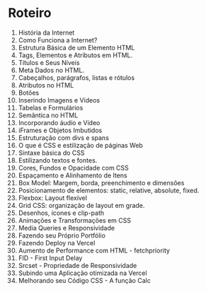 # Roteiro

1. História da Internet
2. Como Funciona a Internet?
3. Estrutura Básica de um Elemento HTML
4. Tags, Elementos e Atributos em HTML.
5. Títulos e Seus Níveis
6. Meta Dados no HTML.
7. Cabeçalhos, parágrafos, listas e rótulos
8. Atributos no HTML
9. Botões
10. Inserindo Imagens e Vídeos
11. Tabelas e Formulários
12. Semântica no HTML
13. Incorporando áudio e Vídeo
14. iFrames e Objetos Imbutidos
15. Estruturação com divs e spans
16. O que é CSS e estilização de páginas Web
17. Sintaxe básica do CSS
18. Estilizando textos e fontes.
19. Cores, Fundos e Opacidade com CSS
20. Espaçamento e Alinhamento de Itens
21. Box Model: Margem, borda, preenchimento e dimensões
22. Posicionamento de elementos: static, relative, absolute, fixed.
23. Flexbox: Layout flexível
24. Grid CSS: organização de layout em grade.
25. Desenhos, ícones e clip-path
26. Animações e Transformações em CSS
27. Media Queries e Responsividade
28. Fazendo seu Próprio Portfólio
29. Fazendo Deploy na Vercel
30. Aumento de Performance com HTML - fetchpriority
31. FID - First Input Delay
32. Srcset - Propriedade de Responsividade
33. Subindo uma Aplicação otimizada na Vercel
34. Melhorando seu Código CSS - A função Calc